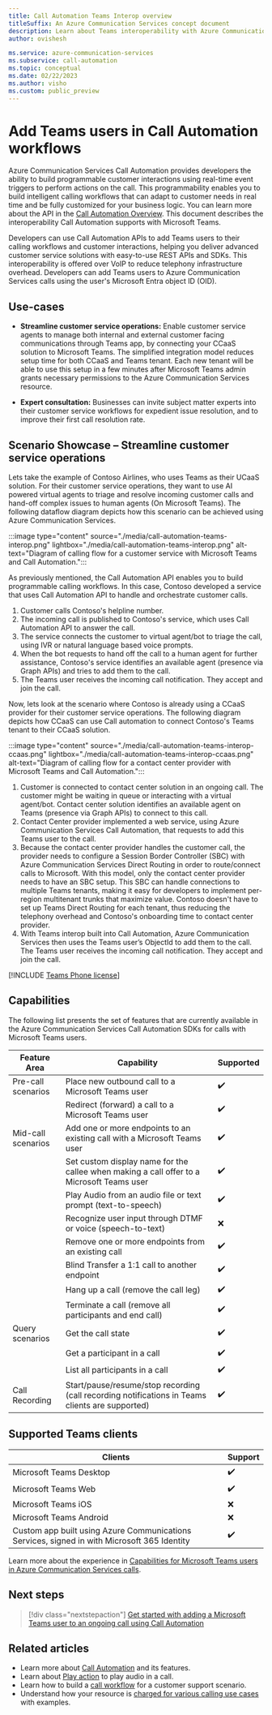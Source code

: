 ```yaml
---
title: Call Automation Teams Interop overview
titleSuffix: An Azure Communication Services concept document
description: Learn about Teams interoperability with Azure Communication Services Call Automation.
author: ovishesh

ms.service: azure-communication-services
ms.subservice: call-automation
ms.topic: conceptual
ms.date: 02/22/2023
ms.author: visho
ms.custom: public_preview
---
```


# Add Teams users in Call Automation workflows

Azure Communication Services Call Automation provides developers the ability to build programmable customer interactions using real-time event triggers to perform actions on the call. This programmability enables you to build intelligent calling workflows that can adapt to customer needs in real time and be fully customized for your business logic. You can learn more about the API in the [Call Automation Overview](./call-automation.md). This document describes the interoperability Call Automation supports with Microsoft Teams.

Developers can use Call Automation APIs to add Teams users to their calling workflows and customer interactions, helping you deliver advanced customer service solutions​ with easy-to-use REST APIs and SDKs. This interoperability is offered over VoIP to reduce telephony infrastructure overhead. Developers can add Teams users to Azure Communication Services calls using the user's Microsoft Entra object ID (OID).  

## Use-cases

- **Streamline customer service operations:** Enable customer service agents to manage both internal and external customer facing communications through Teams app, by connecting your CCaaS solution to Microsoft Teams. The simplified integration model reduces setup time for both CCaaS and Teams tenant. Each new tenant will be able to use this setup in a few minutes after Microsoft Teams admin grants necessary permissions to the Azure Communication Services resource.

- **Expert consultation:** Businesses can invite subject matter experts into their customer service workflows for expedient issue resolution, and to improve their first call resolution rate. 

## Scenario Showcase – Streamline customer service operations

Lets take the example of Contoso Airlines, who uses Teams as their UCaaS solution. For their customer service operations, they want to use AI powered virtual agents to triage and resolve incoming customer calls and hand-off complex issues to human agents (On Microsoft Teams). The following dataflow diagram depicts how this scenario can be achieved using Azure Communication Services.  

:::image type="content" source="./media/call-automation-teams-interop.png" lightbox="./media/call-automation-teams-interop.png" alt-text="Diagram of calling flow for a customer service with Microsoft Teams and Call Automation.":::

As previously mentioned, the Call Automation API enables you to build programmable calling workflows. In this case, Contoso developed a service that uses Call Automation API to handle and orchestrate customer calls.  
1. Customer calls Contoso's helpline number.
2. The incoming call is published to Contoso's service, which uses Call Automation API to answer the call.
3. The service connects the customer to virtual agent/bot to triage the call, using IVR or natural language based voice prompts.
4. When the bot requests to hand off the call to a human agent for further assistance,  Contoso's service identifies an available agent (presence via Graph APIs) and tries to add them to the call.
5. The Teams user receives the incoming call notification. They accept and join the call. 

Now, lets look at the scenario where Contoso is already using a CCaaS provider for their customer service operations. The following diagram depicts how CCaaS can use Call automation to connect Contoso's Teams tenant to their CCaaS solution.

:::image type="content" source="./media/call-automation-teams-interop-ccaas.png" lightbox="./media/call-automation-teams-interop-ccaas.png" alt-text="Diagram of calling flow for a contact center provider with Microsoft Teams and Call Automation.":::

1. Customer is connected to contact center solution in an ongoing call. The customer might be waiting in queue or interacting with a virtual agent/bot. Contact center solution identifies an available agent on Teams (presence via Graph APIs) to connect to this call.
2. Contact Center provider implemented a web service, using Azure Communication Services Call Automation, that requests to add this Teams user to the call. 
3. Because the contact center provider handles the customer call, the provider needs to configure a Session Border Controller (SBC) with Azure Communication Services Direct Routing in order to route/connect calls to Microsoft. With this model, only the contact center provider needs to have an SBC setup. This SBC can handle connections to multiple Teams tenants, making it easy for developers to implement per-region multitenant trunks that maximize value. Contoso doesn't have to set up Teams Direct Routing for each tenant, thus reducing the telephony overhead and Contoso's onboarding time to contact center provider. 
4. With Teams interop built into Call Automation, Azure Communication Services then uses the Teams user’s ObjectId to add them to the call. The Teams user receives the incoming call notification. They accept and join the call. 

[!INCLUDE [Teams Phone license](../../includes/teams-phone-license-include.md)]

## Capabilities

The following list presents the set of features that are currently available in the Azure Communication Services Call Automation SDKs for calls with Microsoft Teams users.

| Feature Area | Capability | Supported |
| --- | --- | --- | 
| Pre-call scenarios | Place new outbound call to a Microsoft Teams user  | ✔️ | 
|                    | Redirect (forward) a call to a Microsoft Teams user | ✔️ | 
| Mid-call scenarios | Add one or more endpoints to an existing call with a Microsoft Teams user | ✔️ | 
|                    | Set custom display name for the callee when making a call offer to a Microsoft Teams user | ✔️ |
|                    | Play Audio from an audio file or text prompt (text-to-speech)   | ✔️ |
|                    | Recognize user input through DTMF or voice (speech-to-text)  | ❌ | 
|                    | Remove one or more endpoints from an existing call| ✔️ | 
|                    | Blind Transfer a 1:1 call to another endpoint     | ✔️ |
|                    | Hang up a call (remove the call leg)              | ✔️ |
|                    | Terminate a call (remove all participants and end call)| ✔️ | 
| Query scenarios    | Get the call state                                | ✔️ | 
|                    | Get a participant in a call                       | ✔️ | 
|                    | List all participants in a call                   | ✔️ | 
| Call Recording     | Start/pause/resume/stop recording (call recording notifications in Teams clients are supported) | ✔️ |

## Supported Teams clients

| Clients | Support |
| --- | --- |
| Microsoft Teams Desktop | ✔️ |
| Microsoft Teams Web | ✔️ |
| Microsoft Teams iOS | ❌ |
| Microsoft Teams Android | ❌ |
| Custom app built using Azure Communications Services, signed in with Microsoft 365 Identity | ✔️ |

Learn more about the experience in [Capabilities for Microsoft Teams users in Azure Communication Services calls](../interop/guest/calling-capabilities.md).

## Next steps

> [!div class="nextstepaction"]
> [Get started with adding a Microsoft Teams user to an ongoing call using Call Automation](./../../how-tos/call-automation/teams-interop-call-automation.md)

## Related articles

- Learn more about [Call Automation](../../concepts/call-automation/call-automation.md) and its features.
- Learn about [Play action](../../concepts/call-automation/play-Action.md) to play audio in a call.
- Learn how to build a [call workflow](../../quickstarts/call-automation/callflows-for-customer-interactions.md) for a customer support scenario.
- Understand how your resource is [charged for various calling use cases](../pricing.md) with examples.